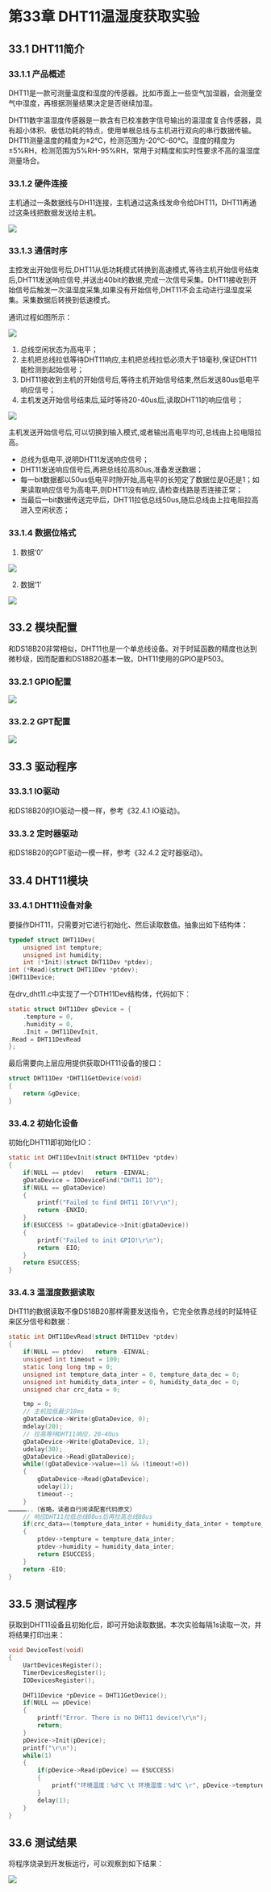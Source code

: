 # 第33章 DHT11温湿度获取实验

## 33.1 DHT11简介

### 33.1.1 产品概述

DHT11是一款可测量温度和湿度的传感器。比如市面上一些空气加湿器，会测量空气中湿度，再根据测量结果决定是否继续加湿。

DHT11数字温湿度传感器是一款含有已校准数字信号输出的温湿度复合传感器，具有超小体积、极低功耗的特点，使用单根总线与主机进行双向的串行数据传输。DHT11测量温度的精度为±2℃，检测范围为-20℃-60℃。湿度的精度为±5%RH，检测范围为5%RH-95%RH，常用于对精度和实时性要求不高的温湿度测量场合。

### 33.1.2 硬件连接

主机通过一条数据线与DH11连接，主机通过这条线发命令给DHT11，DHT11再通过这条线把数据发送给主机。

![](http://photos.100ask.net/renesas-docs/DShanMCU_RA6M5/object_oriented_module_programming_method_in_ARM_embedded_system/chapter-33/image1.png) 

### 33.1.3 通信时序

主控发出开始信号后,DHT11从低功耗模式转换到高速模式,等待主机开始信号结束后,DHT11发送响应信号,并送出40bit的数据,完成一次信号采集。DHT11接收到开始信号后触发一次温湿度采集,如果没有开始信号,DHT11不会主动进行温湿度采集。采集数据后转换到低速模式。

通讯过程如图所示：

![](http://photos.100ask.net/renesas-docs/DShanMCU_RA6M5/object_oriented_module_programming_method_in_ARM_embedded_system/chapter-33/image2.png)  

1) 总线空闲状态为高电平；
2) 主机把总线拉低等待DHT11响应,主机把总线拉低必须大于18毫秒,保证DHT11能检测到起始信号；
3) DHT11接收到主机的开始信号后,等待主机开始信号结束,然后发送80us低电平响应信号；
4) 主机发送开始信号结束后,延时等待20-40us后,读取DHT11的响应信号；

![](http://photos.100ask.net/renesas-docs/DShanMCU_RA6M5/object_oriented_module_programming_method_in_ARM_embedded_system/chapter-33/image3.png)  

主机发送开始信号后,可以切换到输入模式,或者输出高电平均可,总线由上拉电阻拉高。

- 总线为低电平,说明DHT11发送响应信号；
- DHT11发送响应信号后,再把总线拉高80us,准备发送数据；
- 每一bit数据都以50us低电平时隙开始,高电平的长短定了数据位是0还是1；如果读取响应信号为高电平,则DHT11没有响应,请检查线路是否连接正常；
- 当最后一bit数据传送完毕后，DHT11拉低总线50us,随后总线由上拉电阻拉高进入空闲状态；

### 33.1.4 数据位格式

1. 数据‘0’

![](http://photos.100ask.net/renesas-docs/DShanMCU_RA6M5/object_oriented_module_programming_method_in_ARM_embedded_system/chapter-33/image4.png)  

2. 数据‘1’

![](http://photos.100ask.net/renesas-docs/DShanMCU_RA6M5/object_oriented_module_programming_method_in_ARM_embedded_system/chapter-33/image5.png)  

## 33.2 模块配置

和DS18B20非常相似，DHT11也是一个单总线设备。对于时延函数的精度也达到微秒级，因而配置和DS18B20基本一致。DHT11使用的GPIO是P503。

### 33.2.1 GPIO配置

![](http://photos.100ask.net/renesas-docs/DShanMCU_RA6M5/object_oriented_module_programming_method_in_ARM_embedded_system/chapter-33/image6.png)  

### 33.2.2 GPT配置

 ![](http://photos.100ask.net/renesas-docs/DShanMCU_RA6M5/object_oriented_module_programming_method_in_ARM_embedded_system/chapter-33/image7.png)
## 33.3 驱动程序

### 33.3.1 IO驱动

和DS18B20的IO驱动一模一样，参考《32.4.1 IO驱动》。

### 33.3.2 定时器驱动

和DS18B20的GPT驱动一模一样，参考《32.4.2 定时器驱动》。

## 33.4 DHT11模块

### 33.4.1 DHT11设备对象

要操作DHT11，只需要对它进行初始化、然后读取数值。抽象出如下结构体：

```c
typedef struct DHT11Dev{
    unsigned int tempture;
    unsigned int humidity;
    int (*Init)(struct DHT11Dev *ptdev);
int (*Read)(struct DHT11Dev *ptdev);
}DHT11Device;
```

在drv_dht11.c中实现了一个DTH11Dev结构体，代码如下：

```c
static struct DHT11Dev gDevice = {
    .tempture = 0,
    .humidity = 0,
    .Init = DHT11DevInit,
.Read = DHT11DevRead
};
```

最后需要向上层应用提供获取DHT11设备的接口：

```c
struct DHT11Dev *DHT11GetDevice(void)
{
    return &gDevice;
}
```

### 33.4.2 初始化设备

初始化DHT11即初始化IO：

```c
static int DHT11DevInit(struct DHT11Dev *ptdev)
{
    if(NULL == ptdev)   return -EINVAL;
    gDataDevice = IODeviceFind("DHT11 IO");
    if(NULL == gDataDevice)
    {
        printf("Failed to find DHT11 IO!\r\n");
        return -ENXIO;
    }
    if(ESUCCESS != gDataDevice->Init(gDataDevice))
    {
        printf("Failed to init GPIO!\r\n");
        return -EIO;
    }
    return ESUCCESS;
}
```

### 33.4.3 温湿度数据读取

DHT11的数据读取不像DS18B20那样需要发送指令，它完全依靠总线的时延特征来区分信号和数据：

```c
static int DHT11DevRead(struct DHT11Dev *ptdev)
{
    if(NULL == ptdev)   return -EINVAL;
    unsigned int timeout = 100;
    static long long tmp = 0;
    unsigned int tempture_data_inter = 0, tempture_data_dec = 0;
    unsigned int humidity_data_inter = 0, humidity_data_dec = 0;
    unsigned char crc_data = 0;

    tmp = 0;
    // 主机拉低最少18ms
    gDataDevice->Write(gDataDevice, 0);
    mdelay(20);
    // 拉高等待DHT11响应，20-40us
    gDataDevice->Write(gDataDevice, 1);
    udelay(30);
    gDataDevice->Read(gDataDevice);
    while((gDataDevice->value==1) && (timeout!=0))
    {
        gDataDevice->Read(gDataDevice);
        udelay(1);
        timeout--;
    }
……………..（省略，读者自行阅读配套代码原文）
    // 响应DHT11拉低总线80us后再拉高总线80us
    if(crc_data==(tempture_data_inter + humidity_data_inter + tempture_data_dec + humidity_data_dec))
    {
        ptdev->tempture = tempture_data_inter;
        ptdev->humidity = humidity_data_inter;
        return ESUCCESS;
    }
    return -EIO;
}
```

## 33.5 测试程序

获取到DHT11设备且初始化后，即可开始读取数据。本次实验每隔1s读取一次，并将结果打印出来：

```c
void DeviceTest(void)
{
    UartDevicesRegister();
    TimerDevicesRegister();
    IODevicesRegister();
    
    DHT11Device *pDevice = DHT11GetDevice();
    if(NULL == pDevice)
    {
        printf("Error. There is no DHT11 device!\r\n");
        return;
    }
    pDevice->Init(pDevice);
    printf("\r\n");
    while(1)
    {
        if(pDevice->Read(pDevice) == ESUCCESS)
        {
            printf("环境温度：%d℃ \t 环境湿度：%d℃ \r", pDevice->tempture, pDevice->humidity);
        }
        delay(1);
    }
}
```

## 33.6 测试结果

将程序烧录到开发板运行，可以观察到如下结果：

![](http://photos.100ask.net/renesas-docs/DShanMCU_RA6M5/object_oriented_module_programming_method_in_ARM_embedded_system/chapter-33/image8.png)